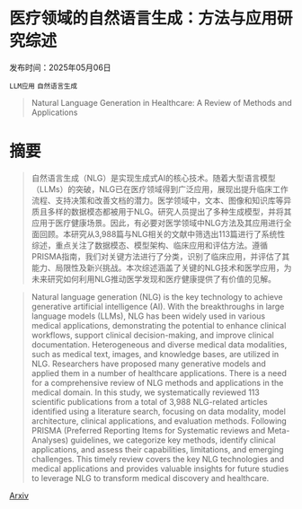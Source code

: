 # 医疗领域的自然语言生成：方法与应用研究综述

发布时间：2025年05月06日

`LLM应用` `自然语言生成`

> Natural Language Generation in Healthcare: A Review of Methods and Applications

# 摘要

> 自然语言生成（NLG）是实现生成式AI的核心技术。随着大型语言模型（LLMs）的突破，NLG已在医疗领域得到广泛应用，展现出提升临床工作流程、支持决策和改善文档的潜力。医学领域中，文本、图像和知识库等异质且多样的数据模态都被用于NLG。研究人员提出了多种生成模型，并将其应用于医疗健康场景。因此，有必要对医学领域中NLG方法及其应用进行全面回顾。本研究从3,988篇与NLG相关的文献中筛选出113篇进行了系统性综述，重点关注了数据模态、模型架构、临床应用和评估方法。遵循PRISMA指南，我们对关键方法进行了分类，识别了临床应用，并评估了其能力、局限性及新兴挑战。本次综述涵盖了关键的NLG技术和医学应用，为未来研究如何利用NLG推动医学发现和医疗健康提供了有价值的见解。

> Natural language generation (NLG) is the key technology to achieve generative artificial intelligence (AI). With the breakthroughs in large language models (LLMs), NLG has been widely used in various medical applications, demonstrating the potential to enhance clinical workflows, support clinical decision-making, and improve clinical documentation. Heterogeneous and diverse medical data modalities, such as medical text, images, and knowledge bases, are utilized in NLG. Researchers have proposed many generative models and applied them in a number of healthcare applications. There is a need for a comprehensive review of NLG methods and applications in the medical domain. In this study, we systematically reviewed 113 scientific publications from a total of 3,988 NLG-related articles identified using a literature search, focusing on data modality, model architecture, clinical applications, and evaluation methods. Following PRISMA (Preferred Reporting Items for Systematic reviews and Meta-Analyses) guidelines, we categorize key methods, identify clinical applications, and assess their capabilities, limitations, and emerging challenges. This timely review covers the key NLG technologies and medical applications and provides valuable insights for future studies to leverage NLG to transform medical discovery and healthcare.

[Arxiv](https://arxiv.org/abs/2505.04073)